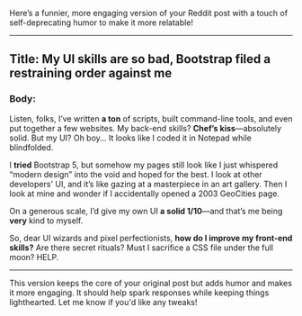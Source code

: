 Here’s a funnier, more engaging version of your Reddit post with a touch of self-deprecating humor to make it more relatable!

---

## **Title:** My UI skills are so bad, Bootstrap filed a restraining order against me

### **Body:**
Listen, folks, I’ve written **a ton** of scripts, built command-line tools, and even put together a few websites. My back-end skills? **Chef’s kiss**—absolutely solid. But my UI? Oh boy… It looks like I coded it in Notepad while blindfolded.

I **tried** Bootstrap 5, but somehow my pages still look like I just whispered “modern design” into the void and hoped for the best. I look at other developers' UI, and it’s like gazing at a masterpiece in an art gallery. Then I look at mine and wonder if I accidentally opened a 2003 GeoCities page.

On a generous scale, I’d give my own UI **a solid 1/10**—and that’s me being **very** kind to myself. 

So, dear UI wizards and pixel perfectionists, **how do I improve my front-end skills?** Are there secret rituals? Must I sacrifice a CSS file under the full moon? HELP. 

---

This version keeps the core of your original post but adds humor and makes it more engaging. It should help spark responses while keeping things lighthearted. Let me know if you'd like any tweaks!